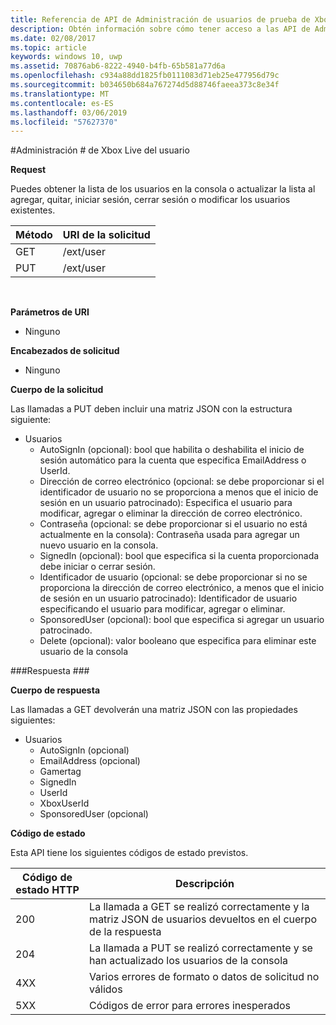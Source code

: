 ```yaml
---
title: Referencia de API de Administración de usuarios de prueba de Xbox Live
description: Obtén información sobre cómo tener acceso a las API de Administración de usuarios mediante programación.
ms.date: 02/08/2017
ms.topic: article
keywords: windows 10, uwp
ms.assetid: 70876ab6-8222-4940-b4fb-65b581a77d6a
ms.openlocfilehash: c934a88dd1825fb0111083d71eb25e477956d79c
ms.sourcegitcommit: b034650b684a767274d5d88746faeea373c8e34f
ms.translationtype: MT
ms.contentlocale: es-ES
ms.lasthandoff: 03/06/2019
ms.locfileid: "57627370"
---
```

#<a name="xbox-live-user-management"></a>Administración # de Xbox Live del usuario

**Request**

Puedes obtener la lista de los usuarios en la consola o actualizar la lista al agregar, quitar, iniciar sesión, cerrar sesión o modificar los usuarios existentes.

| Método        | URI de la solicitud     | 
| ------------- |-----------------|
| GET           | /ext/user |
| PUT           | /ext/user |
<br>

**Parámetros de URI**

* Ninguno

**Encabezados de solicitud**

* Ninguno

**Cuerpo de la solicitud**

Las llamadas a PUT deben incluir una matriz JSON con la estructura siguiente:

* Usuarios
  * AutoSignIn (opcional): bool que habilita o deshabilita el inicio de sesión automático para la cuenta que especifica EmailAddress o UserId.
  * Dirección de correo electrónico (opcional: se debe proporcionar si el identificador de usuario no se proporciona a menos que el inicio de sesión en un usuario patrocinado): Especifica el usuario para modificar, agregar o eliminar la dirección de correo electrónico.
  * Contraseña (opcional: se debe proporcionar si el usuario no está actualmente en la consola): Contraseña usada para agregar un nuevo usuario en la consola.
  * SignedIn (opcional): bool que especifica si la cuenta proporcionada debe iniciar o cerrar sesión.
  * Identificador de usuario (opcional: se debe proporcionar si no se proporciona la dirección de correo electrónico, a menos que el inicio de sesión en un usuario patrocinado): Identificador de usuario especificando el usuario para modificar, agregar o eliminar.
  * SponsoredUser (opcional): bool que especifica si agregar un usuario patrocinado.
  * Delete (opcional): valor booleano que especifica para eliminar este usuario de la consola

###<a name="response"></a>Respuesta ###

**Cuerpo de respuesta**

Las llamadas a GET devolverán una matriz JSON con las propiedades siguientes:

* Usuarios
  * AutoSignIn (opcional)
  * EmailAddress (opcional)
  * Gamertag
  * SignedIn
  * UserId
  * XboxUserId
  * SponsoredUser (opcional)
  
**Código de estado**

Esta API tiene los siguientes códigos de estado previstos.

| Código de estado HTTP   | Descripción     | 
| ------------------ |-----------------|
| 200                | La llamada a GET se realizó correctamente y la matriz JSON de usuarios devueltos en el cuerpo de la respuesta |
| 204                | La llamada a PUT se realizó correctamente y se han actualizado los usuarios de la consola |
| 4XX                | Varios errores de formato o datos de solicitud no válidos |
| 5XX                | Códigos de error para errores inesperados |
<br>


